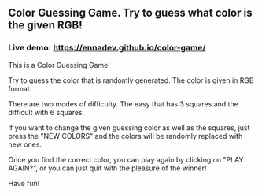 ## Color Guessing Game. Try to guess what color is the given RGB! 

### Live demo: https://ennadev.github.io/color-game/

This is a Color Guessing Game! 

Try to guess the color that is randomly generated. The color is given in RGB format.

There are two modes of difficulty. The easy that has 3 squares and the difficult with 6 squares. 

If you want to change the given guessing color as well as the squares, just press the "NEW COLORS" and the colors will be randomly replaced with new ones.

Once you find the correct color, you can play again by clicking on "PLAY AGAIN?", or you can just quit with the pleasure of the winner!

Have fun!
